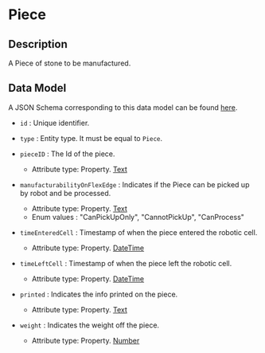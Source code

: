 # Piece

## Description

A Piece of stone to be manufactured.

## Data Model

A JSON Schema corresponding to this data model can be found
[here](https://github.com/smart-data-models/incubated/blob/master/DIH2/JS2SF/Piece/schema.json).

-   `id` : Unique identifier.

-   `type` : Entity type. It must be equal to `Piece`.

-   `pieceID` : The Id of the piece.

    -   Attribute type: Property. [Text](https://schema.org/Text) 

-   `manufacturabilityOnFlexEdge` : Indicates if the Piece can be picked up by robot and be processed.

    -   Attribute type: Property. [Text](https://schema.org/Text) 
	-	Enum values : "CanPickUpOnly", "CannotPickUp", "CanProcess"

-   `timeEnteredCell` : Timestamp of when the piece entered the robotic cell.

    -   Attribute type: Property. [DateTime](https://schema.org/DateTime) 

-   `timeLeftCell` : Timestamp of when the piece left the robotic cell.

    -   Attribute type: Property. [DateTime](https://schema.org/DateTime) 

-   `printed` : Indicates the info printed on the piece.

    -   Attribute type: Property. [Text](https://schema.org/Text) 

-   `weight` : Indicates the weight off the piece.

    -   Attribute type: Property. [Number](https://schema.org/Number) 
